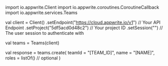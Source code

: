 import io.appwrite.Client
import io.appwrite.coroutines.CoroutineCallback
import io.appwrite.services.Teams

val client = Client()
    .setEndpoint("https://cloud.appwrite.io/v1") // Your API Endpoint
    .setProject("5df5acd0d48c2") // Your project ID
    .setSession("") // The user session to authenticate with

val teams = Teams(client)

val response = teams.create(
    teamId = "[TEAM_ID]",
    name = "[NAME]",
    roles = listOf() // optional
)
